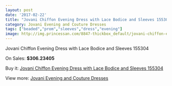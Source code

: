 ```yaml
---
layout: post
date: '2017-02-22'
title: "Jovani Chiffon Evening Dress with Lace Bodice and Sleeves 155304"
category: Jovani Evening and Couture Dresses
tags: ["beaded","prom","sleeves","dress","evening"]
image: http://img.princessan.com/8847-thickbox_default/jovani-chiffon-evening-dress-with-lace-bodice-and-sleeves-155304.jpg
---
```

Jovani Chiffon Evening Dress with Lace Bodice and Sleeves 155304

On Sales: **$306.23405**
<a href="https://www.princessan.com/en/jovani-evening-and-couture-dresses/3892-jovani-chiffon-evening-dress-with-lace-bodice-and-sleeves-155304.html"><amp-img layout="responsive" width="600" height="600" src="//img.princessan.com/8847-thickbox_default/jovani-chiffon-evening-dress-with-lace-bodice-and-sleeves-155304.jpg" alt="Jovani Chiffon Evening Dress with Lace Bodice and Sleeves 155304 0" /></a>

Buy it: [Jovani Chiffon Evening Dress with Lace Bodice and Sleeves 155304](https://www.princessan.com/en/jovani-evening-and-couture-dresses/3892-jovani-chiffon-evening-dress-with-lace-bodice-and-sleeves-155304.html "Jovani Chiffon Evening Dress with Lace Bodice and Sleeves 155304")

View more: [Jovani Evening and Couture Dresses](https://www.princessan.com/en/27-jovani-evening-and-couture-dresses "Jovani Evening and Couture Dresses")